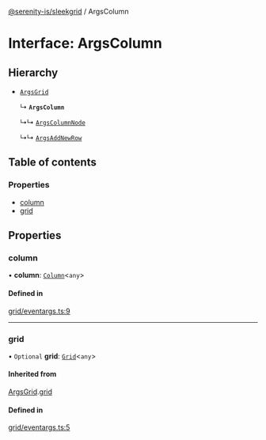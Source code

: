 [@serenity-is/sleekgrid](../README.md) / ArgsColumn

# Interface: ArgsColumn

## Hierarchy

- [`ArgsGrid`](ArgsGrid.md)

  ↳ **`ArgsColumn`**

  ↳↳ [`ArgsColumnNode`](ArgsColumnNode.md)

  ↳↳ [`ArgsAddNewRow`](ArgsAddNewRow.md)

## Table of contents

### Properties

- [column](ArgsColumn.md#column)
- [grid](ArgsColumn.md#grid)

## Properties

### column

• **column**: [`Column`](Column.md)<`any`\>

#### Defined in

[grid/eventargs.ts:9](https://github.com/serenity-is/sleekgrid/blob/master/src/grid/eventargs.ts#line&#x3D;9)

___

### grid

• `Optional` **grid**: [`Grid`](../classes/Grid.md)<`any`\>

#### Inherited from

[ArgsGrid](ArgsGrid.md).[grid](ArgsGrid.md#grid)

#### Defined in

[grid/eventargs.ts:5](https://github.com/serenity-is/sleekgrid/blob/master/src/grid/eventargs.ts#line&#x3D;5)

